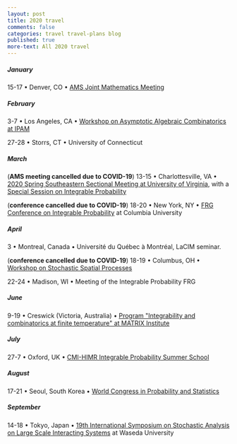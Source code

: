 ```yaml
---
layout: post
title: 2020 travel
comments: false
categories: travel travel-plans blog
published: true
more-text: All 2020 travel
---
```


##### January

15-17
&bull; 
Denver, CO
&bull;
[AMS Joint Mathematics Meeting](http://jointmathematicsmeetings.org/meetings/national/jmm2020/2245_intro)


<!--more-->

##### February

3-7 
&bull; 
Los Angeles, CA
&bull;
[Workshop on Asymptotic Algebraic Combinatorics at IPAM](http://www.ipam.ucla.edu/aac2020)

27-28
&bull;
Storrs, CT
&bull;
University of Connecticut

##### March

(**AMS meeting cancelled due to COVID-19**) 13-15
&bull; 
Charlottesville, VA
&bull; 
[2020 Spring Southeastern Sectional Meeting at University of Virginia](http://www.ams.org/meetings/sectional/2273_program.html), with a [Special Session on Integrable Probability](http://www.ams.org/meetings/sectional/2273_program_ss27.html)

(**conference cancelled due to COVID-19**) 18-20
&bull;
New York, NY
&bull;
[FRG Conference on Integrable Probability](http://frg.int-prob.org/conference2020/)
at Columbia University

##### April

3
&bull;
Montreal, Canada
&bull;
Université du Québec à Montréal, LaCIM seminar.

(**conference cancelled due to COVID-19**)
18-19
&bull;
Columbus, OH
&bull;
[Workshop on Stochastic Spatial Processes](https://u.osu.edu/stochastic/)


22-24
&bull;
Madison, WI
&bull;
Meeting of the Integrable Probability FRG

<!-- ##### May -->

##### June

9-19 
&bull;
Creswick (Victoria, Australia) &bull; 
[Program "Integrability and combinatorics at finite temperature" at MATRIX Institute](https://www.matrix-inst.org.au/events/integrability-and-combinatorics-at-finite-temperature/)


##### July

27-7
&bull; 
Oxford, UK
&bull;
[CMI-HIMR Integrable Probability Summer School](https://www.claymath.org/events/cmi-himr-integrable-probability-summer-school)

##### August

17-21
&bull; 
Seoul, South Korea
&bull;
[World Congress in Probability and Statistics](http://wc2020.org/index.php)

##### September

14-18
&bull; 
Tokyo, Japan
&bull; 
[19th International Symposium on Stochastic Analysis on Large Scale Interacting Systems](http://www2.math.kyushu-u.ac.jp/~osada-labo/SALSIS2020/) at Waseda University

<!-- ##### October  -->

<!-- ##### November -->

<!-- ##### December -->
